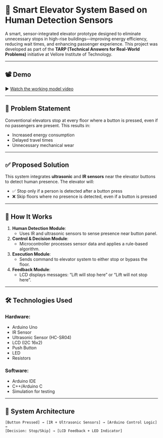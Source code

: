# 🚀 Smart Elevator System Based on Human Detection Sensors

A smart, sensor-integrated elevator prototype designed to eliminate unnecessary stops in high-rise buildings—improving energy efficiency, reducing wait times, and enhancing passenger experience. This project was developed as part of the **TARP (Technical Answers for Real-World Problems)** initiative at Vellore Institute of Technology.

---

## 📽️ Demo

▶️ [Watch the working model video]((https://drive.google.com/file/d/1if8Rj_7sFI3fdlbPxIgC5ltkuuGLcmUc/view?usp=sharing))

---

## 📌 Problem Statement

Conventional elevators stop at every floor where a button is pressed, even if no passengers are present. This results in:
- Increased energy consumption
- Delayed travel times
- Unnecessary mechanical wear

---

## ✅ Proposed Solution

This system integrates **ultrasonic** and **IR sensors** near the elevator buttons to detect human presence. The elevator will:
- ✅ Stop only if a person is detected after a button press
- ❌ Skip floors where no presence is detected, even if a button is pressed

---

## 🧠 How It Works

1. **Human Detection Module**: 
   - Uses IR and ultrasonic sensors to sense presence near button panel.
2. **Control & Decision Module**: 
   - Microcontroller processes sensor data and applies a rule-based algorithm.
3. **Execution Module**: 
   - Sends command to elevator system to either stop or bypass the floor.
4. **Feedback Module**: 
   - LCD displays messages: “Lift will stop here” or “Lift will not stop here”.

---

## 🛠️ Technologies Used

### Hardware:
- Arduino Uno
- IR Sensor
- Ultrasonic Sensor (HC-SR04)
- LCD (I2C 16x2)
- Push Button
- LED
- Resistors

### Software:
- Arduino IDE
- C++/Arduino C
- Simulation for testing

---

## 🔁 System Architecture

```plaintext
[Button Pressed] → [IR + Ultrasonic Sensors] → [Arduino Control Logic] → 
[Decision: Stop/Skip] → [LCD Feedback + LED Indicator]
